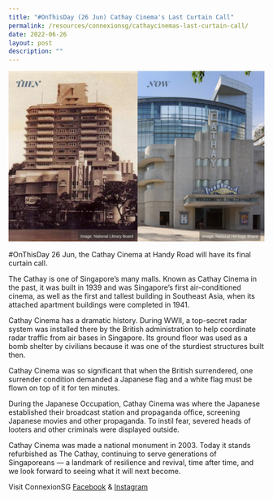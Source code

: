 ```yaml
---
title: "#OnThisDay (26 Jun) Cathay Cinema's Last Curtain Call"
permalink: /resources/connexionsg/cathaycinemas-last-curtain-call/
date: 2022-06-26
layout: post
description: ""
---
```

![](/images/connexionsg/2022/cathay%20last%20curtain%20call.jpg)

#OnThisDay 26 Jun, the Cathay Cinema at Handy Road will have its final curtain call.

The Cathay is one of Singapore’s many malls. Known as Cathay Cinema in the past, it was built in 1939 and was Singapore’s first air-conditioned cinema, as well as the first and tallest building in Southeast Asia, when its attached apartment buildings were completed in 1941.

Cathay Cinema has a dramatic history. During WWII, a top-secret radar system was installed there by the British administration to help coordinate radar traffic from air bases in Singapore. Its ground floor was used as a bomb shelter by civilians because it was one of the sturdiest structures built then.

Cathay Cinema was so significant that when the British surrendered, one surrender condition demanded a Japanese flag and a white flag must be flown on top of it for ten minutes.

During the Japanese Occupation, Cathay Cinema was where the Japanese established their broadcast station and propaganda office, screening Japanese movies and other propaganda. To instil fear, severed heads of looters and other criminals were displayed outside.

Cathay Cinema was made a national monument in 2003. Today it stands refurbished as The Cathay, continuing to serve generations of Singaporeans — a landmark of resilience and revival, time after time, and we look forward to seeing what it will next become.

Visit ConnexionSG [Facebook](https://www.facebook.com/ConnexionSG) & [Instagram](https://www.instagram.com/connexionsg/)